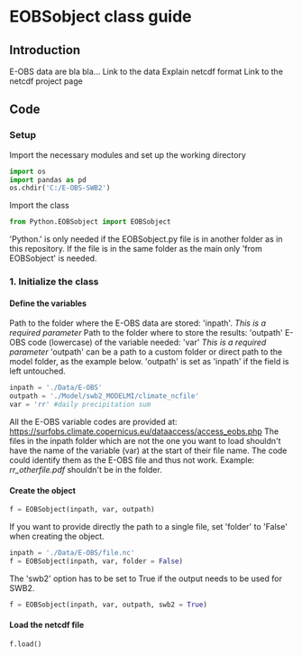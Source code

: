 # EOBSobject class guide

## Introduction

E-OBS data are bla bla...
Link to the data
Explain netcdf format
Link to the netcdf project page

## Code

### Setup

Import the necessary modules and set up the working directory
```python
import os
import pandas as pd
os.chdir('C:/E-OBS-SWB2')
```

Import the class
```python
from Python.EOBSobject import EOBSobject
```
'Python.' is only needed if the EOBSobject.py file is in another folder as in this repository. If the file is in the same folder as the main only 'from EOBSobject' is needed.

### 1. Initialize the class

#### Define the variables
Path to the folder where the E-OBS data are stored: 'inpath'. *This is a required parameter*
Path to the folder where to store the results: 'outpath'
E-OBS code (lowercase) of the variable needed: 'var' *This is a required parameter*
'outpath' can be a path to a custom folder or direct path to the model folder, as the example below.
'outpath' is set as 'inpath' if the field is left untouched.
```python
inpath = './Data/E-OBS'
outpath = './Model/swb2_MODELMI/climate_ncfile'
var = 'rr' #daily precipitation sum
```
All the E-OBS variable codes are provided at: https://surfobs.climate.copernicus.eu/dataaccess/access_eobs.php
The files in the inpath folder which are not the one you want to load shouldn't have the name of the variable (var) at the start of their file name. The code could identify them as the E-OBS file and thus not work. Example: *rr_otherfile.pdf* shouldn't be in the folder.

#### Create the object
```python
f = EOBSobject(inpath, var, outpath)
```

If you want to provide directly the path to a single file, set 'folder' to 'False' when creating the object.
```python
inpath = './Data/E-OBS/file.nc'
f = EOBSobject(inpath, var, folder = False)
```

The 'swb2' option has to be set to True if the output needs to be used for SWB2.
```python
f = EOBSobject(inpath, var, outpath, swb2 = True)
```

#### Load the netcdf file
```python
f.load()
```